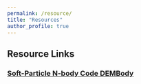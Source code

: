 ```yaml
---
permalink: /resource/
title: "Resources"
author_profile: true
---
```


## Resource Links

### [Soft-Particle N-body Code DEMBody](https://bin-cheng-thu.github.io/dembody-code/)
